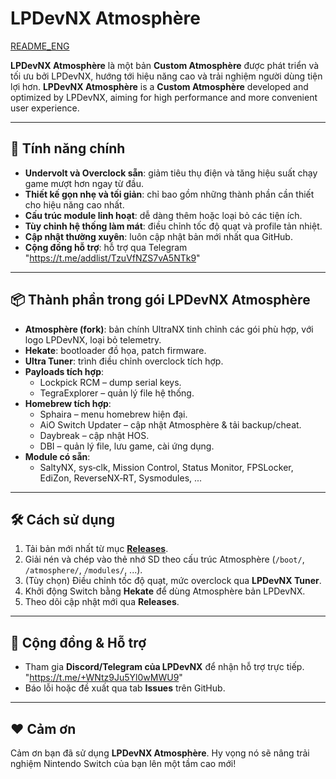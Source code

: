 # LPDevNX Atmosphère
[README_ENG](https://github.com/LPhamDev97/LPDevNX/blob/main/README_ENG.md)

**LPDevNX Atmosphère** là một bản **Custom Atmosphère** được phát triển và tối ưu bởi LPDevNX, hướng tới hiệu năng cao và trải nghiệm người dùng tiện lợi hơn.
**LPDevNX Atmosphère** is a **Custom Atmosphère** developed and optimized by LPDevNX, aiming for high performance and more convenient user experience.

---

## 🚀 Tính năng chính

- **Undervolt và Overclock sẵn**: giảm tiêu thụ điện và tăng hiệu suất chạy game mượt hơn ngay từ đầu.
- **Thiết kế gọn nhẹ và tối giản**: chỉ bao gồm những thành phần cần thiết cho hiệu năng cao nhất.
- **Cấu trúc module linh hoạt**: dễ dàng thêm hoặc loại bỏ các tiện ích.
- **Tùy chỉnh hệ thống làm mát**: điều chỉnh tốc độ quạt và profile tản nhiệt.
- **Cập nhật thường xuyên**: luôn cập nhật bản mới nhất qua GitHub.
- **Cộng đồng hỗ trợ**: hỗ trợ qua Telegram "https://t.me/addlist/TzuVfNZS7vA5NTk9"

---

## 📦 Thành phần trong gói LPDevNX Atmosphère

- **Atmosphère (fork)**: bản chính UltraNX tinh chỉnh các gói phù hợp, với logo LPDevNX, loại bỏ telemetry.
- **Hekate**: bootloader đồ họa, patch firmware.
- **Ultra Tuner**: trình điều chỉnh overclock tích hợp.
- **Payloads tích hợp**:
  - Lockpick RCM – dump serial keys.
  - TegraExplorer – quản lý file hệ thống.
- **Homebrew tích hợp**:
  - Sphaira – menu homebrew hiện đại.
  - AiO Switch Updater – cập nhật Atmosphère & tải backup/cheat.
  - Daybreak – cập nhật HOS.
  - DBI – quản lý file, lưu game, cài ứng dụng.
- **Module có sẵn**:
  - SaltyNX, sys‑clk, Mission Control, Status Monitor, FPSLocker, EdiZon, ReverseNX‑RT, Sysmodules, ...

---

## 🛠 Cách sử dụng

1. Tải bản mới nhất từ mục **[Releases](https://github.com/LPhamDev97/LPDevNX/releases/latest)**.
2. Giải nén và chép vào thẻ nhớ SD theo cấu trúc Atmosphère (`/boot/`, `/atmosphere/`, `/modules/`, ...).
3. (Tùy chọn) Điều chỉnh tốc độ quạt, mức overclock qua **LPDevNX Tuner**.
4. Khởi động Switch bằng **Hekate** để dùng Atmosphère bản LPDevNX.
5. Theo dõi cập nhật mới qua **Releases**.

---

## 💬 Cộng đồng & Hỗ trợ

- Tham gia **Discord/Telegram của LPDevNX** để nhận hỗ trợ trực tiếp. "https://t.me/+WNtz9Ju5Yl0wMWU9"
- Báo lỗi hoặc đề xuất qua tab **Issues** trên GitHub.

---

## ❤️ Cảm ơn

Cảm ơn bạn đã sử dụng **LPDevNX Atmosphère**. Hy vọng nó sẽ nâng trải nghiệm Nintendo Switch của bạn lên một tầm cao mới!
